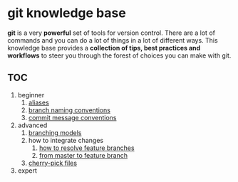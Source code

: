 # git knowledge base

**git** is a very **powerful** set of tools for version control. There are a lot of commands and you can do a lot of things in a lot of different ways. This knowledge base provides a **collection of tips, best practices and workflows** to steer you through the forest of choices you can make with git.

## TOC

1.  beginner
    1.  [aliases](aliases.md)
    1.  [branch naming conventions](branch-naming-conventions.md)
    1.  [commit message conventions](commit-message-conventions.md)
1.  advanced
    1.  [branching models](branching-models.md)
    1.  how to integrate changes
        1.  [how to resolve feature branches](resolve-feature-branches.md)
        1.  [from master to feature branch](how-to-integrate-master-in-feature.md)
    1.  [cherry-pick files](cherry-pick-files.md)
1.  expert
